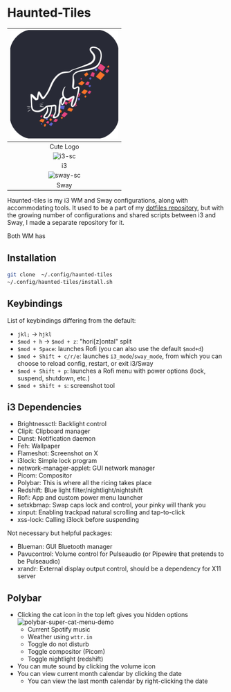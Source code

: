 # Haunted-Tiles

| <img src="./assets/haunted-tiles-logo.png" width="250" alt="Haunted Tiles logo"> |
|:--:|
| Cute Logo |
| ![i3-sc](./assets/i3-sc.png) |
| i3 |
| ![sway-sc]() |
| Sway |


Haunted-tiles is my i3 WM and Sway configurations, along with accommodating tools.
It used to be a part of my [dotfiles repository](https://github.com/theopn/dotfile), but with the growing number of configurations and shared scripts between i3 and Sway, I made a separate repository for it.

Both WM has 

## Installation

```bash
git clone  ~/.config/haunted-tiles
~/.config/haunted-tiles/install.sh
```

## Keybindings

List of keybindings differing from the default:

- `jkl;` -> `hjkl`
- `$mod + h` -> `$mod + z`: "hori[z]ontal" split
- `$mod + Space`: launches Rofi (you can also use the default `$mod+d`)
- `$mod + Shift + c/r/e`: launches `i3_mode`/`sway_mode`, from which you can choose to reload config, restart, or exit i3/Sway
- `$mod + Shift + p`: launches a Rofi menu with power options (lock, suspend, shutdown, etc.)
- `$mod + Shift + s`: screenshot tool

## i3 Dependencies

- Brightnessctl: Backlight control
- Clipit: Clipboard manager
- Dunst: Notification daemon
- Feh: Wallpaper
- Flameshot: Screenshot on X
- i3lock: Simple lock program
- network-manager-applet: GUI network manager
- Picom: Compositor
- Polybar: This is where all the ricing takes place
- Redshift: Blue light filter/nightlight/nightshift
- Rofi: App and custom power menu launcher
- setxkbmap: Swap caps lock and control, your pinky will thank you
- xinput: Enabling trackpad natural scrolling and tap-to-click
- xss-lock: Calling i3lock before suspending

Not necessary but helpful packages:

- Blueman: GUI Bluetooth manager
- Pavucontrol: Volume control for Pulseaudio (or Pipewire that pretends to be Pulseaudio)
- xrandr: External display output control, should be a dependency for X11 server

## Polybar

- Clicking the cat icon in the top left gives you hidden options
    ![polybar-super-cat-menu-demo](./assets/polybar-super-cat-menu-demo.png)
    - Current Spotify music
    - Weather using `wttr.in`
    - Toggle do not disturb
    - Toggle compositor (Picom)
    - Toggle nightlight (redshift)
- You can mute sound by clicking the volume icon
- You can view current month calendar by clicking the date
    - You can view the last month calendar by right-clicking the date
